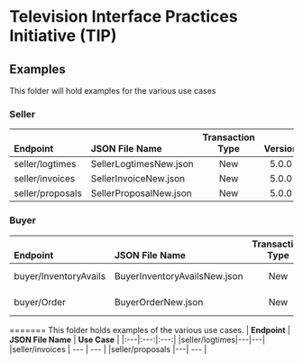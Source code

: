 # Television Interface Practices Initiative (TIP)
## Examples
This folder will hold examples for the various use cases

### Seller
| <br>**Endpoint** | <br>**JSON File Name** | **Transaction<br>Type** | <br>**Version**|<br>**Status** |
|:---|:---|:---:|:---:|:---|
|seller/logtimes|SellerLogtimesNew.json|New|5.0.0|Complete|
|seller/invoices|SellerInvoiceNew.json|New|5.0.0|Complete|
|seller/proposals|SellerProposalNew.json|New|5.0.0|Complete|

### Buyer
| <br>**Endpoint** | <br>**JSON File Name** | **Transaction<br>Type** | <br>**Version**|<br>**Status** |
|:---|:---|:---:|:---:|:---|
|buyer/InventoryAvails|BuyerInventoryAvailsNew.json|New|5.0.0|In Progress|
|buyer/Order|BuyerOrderNew.json|New|5.0.0|In Progress|
=======
This folder holds examples of the various use cases.
| **Endpoint** | **JSON File Name** | **Use Case** |
|:---|:---:|:---:|
|seller/logtimes|---|---|
|seller/invoices | --- | --- |
|seller/proposals |---| --- |


